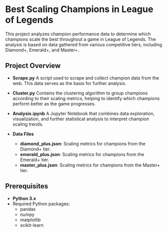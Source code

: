 # Best Scaling Champions in League of Legends

This project analyzes champion performance data to determine which champions scale the best throughout a game in League of Legends. The analysis is based on data gathered from various competitive tiers, including Diamond+, Emerald+, and Master+.

## Project Overview

- **Scrape.py**
A script used to scrape and collect champion data from the web. This data serves as the basis for further analysis.

- **Cluster.py**
Contains the clustering algorithm to group champions according to their scaling metrics, helping to identify which champions perform better as the game progresses.

- **Analysis.ipynb**
A Jupyter Notebook that combines data exploration, visualization, and further statistical analysis to interpret champion scaling trends.

- **Data Files**
  - **diamond_plus.json**: Scaling metrics for champions from the Diamond+ tier.
  - **emerald_plus.json**: Scaling metrics for champions from the Emerald+ tier.
  - **master_plus.json**: Scaling metrics for champions from the Master+ tier.

## Prerequisites

- **Python 3.x**
- Required Python packages:
  - pandas
  - numpy
  - matplotlib
  - scikit-learn

